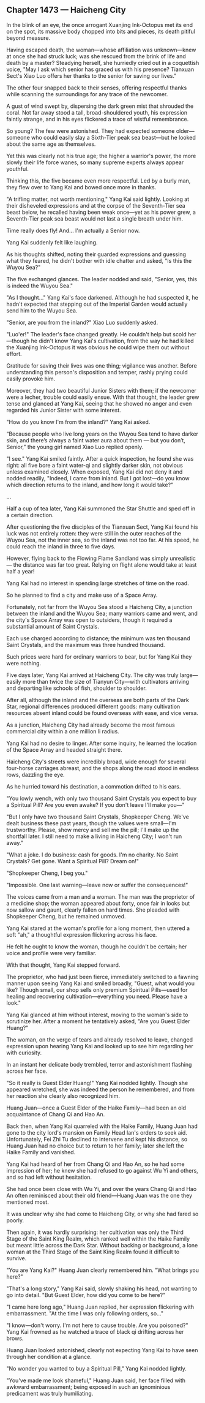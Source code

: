## Chapter 1473 — Haicheng City

In the blink of an eye, the once arrogant Xuanjing Ink-Octopus met its end on the spot, its massive body chopped into bits and pieces, its death pitiful beyond measure.

Having escaped death, the woman—whose affiliation was unknown—knew at once she had struck luck; was she rescued from the brink of life and death by a master? Steadying herself, she hurriedly cried out in a coquettish voice, "May I ask which senior has graced us with his presence? Tianxuan Sect's Xiao Luo offers her thanks to the senior for saving our lives."

The other four snapped back to their senses, offering respectful thanks while scanning the surroundings for any trace of the newcomer.

A gust of wind swept by, dispersing the dark green mist that shrouded the coral. Not far away stood a tall, broad-shouldered youth, his expression faintly strange, and in his eyes flickered a trace of wistful remembrance.

So young? The few were astonished. They had expected someone older—someone who could easily slay a Sixth-Tier peak sea beast—but he looked about the same age as themselves.

Yet this was clearly not his true age; the higher a warrior's power, the more slowly their life force wanes, so many supreme experts always appear youthful.

Thinking this, the five became even more respectful. Led by a burly man, they flew over to Yang Kai and bowed once more in thanks.

"A trifling matter, not worth mentioning," Yang Kai said lightly. Looking at their disheveled expressions and at the corpse of the Seventh-Tier sea beast below, he recalled having been weak once—yet as his power grew, a Seventh-Tier peak sea beast would not last a single breath under him.

Time really does fly! And... I'm actually a Senior now.

Yang Kai suddenly felt like laughing.

As his thoughts shifted, noting their guarded expressions and guessing what they feared, he didn't bother with idle chatter and asked, "Is this the Wuyou Sea?"

The five exchanged glances. The leader nodded and said, "Senior, yes, this is indeed the Wuyou Sea."

"As I thought..." Yang Kai's face darkened. Although he had suspected it, he hadn't expected that stepping out of the Imperial Garden would actually send him to the Wuyou Sea.

"Senior, are you from the inland?" Xiao Luo suddenly asked.

"Luo'er!" The leader's face changed greatly. He couldn't help but scold her—though he didn't know Yang Kai's cultivation, from the way he had killed the Xuanjing Ink-Octopus it was obvious he could wipe them out without effort.

Gratitude for saving their lives was one thing; vigilance was another. Before understanding this person's disposition and temper, rashly prying could easily provoke him.

Moreover, they had two beautiful Junior Sisters with them; if the newcomer were a lecher, trouble could easily ensue. With that thought, the leader grew tense and glanced at Yang Kai, seeing that he showed no anger and even regarded his Junior Sister with some interest.

"How do you know I'm from the inland?" Yang Kai asked.

“Because people who live long years on the Wuyou Sea tend to have darker skin, and there’s always a faint water aura about them — but you don’t, Senior,” the young girl named Xiao Luo replied openly.

"I see." Yang Kai smiled faintly. After a quick inspection, he found she was right: all five bore a faint water-qi and slightly darker skin, not obvious unless examined closely. When exposed, Yang Kai did not deny it and nodded readily, "Indeed, I came from inland. But I got lost—do you know which direction returns to the inland, and how long it would take?"

…

Half a cup of tea later, Yang Kai summoned the Star Shuttle and sped off in a certain direction.

After questioning the five disciples of the Tianxuan Sect, Yang Kai found his luck was not entirely rotten: they were still in the outer reaches of the Wuyou Sea, not the inner sea, so the inland was not too far. At his speed, he could reach the inland in three to five days.

However, flying back to the Flowing Flame Sandland was simply unrealistic — the distance was far too great. Relying on flight alone would take at least half a year!

Yang Kai had no interest in spending large stretches of time on the road.

So he planned to find a city and make use of a Space Array.

Fortunately, not far from the Wuyou Sea stood a Haicheng City, a junction between the inland and the Wuyou Sea; many warriors came and went, and the city's Space Array was open to outsiders, though it required a substantial amount of Saint Crystals.

Each use charged according to distance; the minimum was ten thousand Saint Crystals, and the maximum was three hundred thousand.

Such prices were hard for ordinary warriors to bear, but for Yang Kai they were nothing.

Five days later, Yang Kai arrived at Haicheng City. The city was truly large—easily more than twice the size of Tianyun City—with cultivators arriving and departing like schools of fish, shoulder to shoulder.

After all, although the inland and the overseas are both parts of the Dark Star, regional differences produced different goods: many cultivation resources absent inland could be found overseas with ease, and vice versa.

As a junction, Haicheng City had already become the most famous commercial city within a one million li radius.

Yang Kai had no desire to linger. After some inquiry, he learned the location of the Space Array and headed straight there.

Haicheng City's streets were incredibly broad, wide enough for several four-horse carriages abreast, and the shops along the road stood in endless rows, dazzling the eye.

As he hurried toward his destination, a commotion drifted to his ears.

"You lowly wench, with only two thousand Saint Crystals you expect to buy a Spiritual Pill? Are you even awake? If you don't leave I'll make you—"

"But I only have two thousand Saint Crystals, Shopkeeper Cheng. We've dealt business these past years, though the values were small—I'm trustworthy. Please, show mercy and sell me the pill; I'll make up the shortfall later. I still need to make a living in Haicheng City; I won't run away."

"What a joke. I do business: cash for goods. I'm no charity. No Saint Crystals? Get gone. Want a Spiritual Pill? Dream on!"

"Shopkeeper Cheng, I beg you."

"Impossible. One last warning—leave now or suffer the consequences!"

The voices came from a man and a woman. The man was the proprietor of a medicine shop; the woman appeared about forty, once fair in looks but now sallow and gaunt, clearly fallen on hard times. She pleaded with Shopkeeper Cheng, but he remained unmoved.

Yang Kai stared at the woman's profile for a long moment, then uttered a soft "ah," a thoughtful expression flickering across his face.

He felt he ought to know the woman, though he couldn't be certain; her voice and profile were very familiar.

With that thought, Yang Kai stepped forward.

The proprietor, who had just been fierce, immediately switched to a fawning manner upon seeing Yang Kai and smiled broadly, "Guest, what would you like? Though small, our shop sells only premium Spiritual Pills—used for healing and recovering cultivation—everything you need. Please have a look."

Yang Kai glanced at him without interest, moving to the woman's side to scrutinize her. After a moment he tentatively asked, "Are you Guest Elder Huang?"

The woman, on the verge of tears and already resolved to leave, changed expression upon hearing Yang Kai and looked up to see him regarding her with curiosity.

In an instant her delicate body trembled, terror and astonishment flashing across her face.

"So it really is Guest Elder Huang!" Yang Kai nodded lightly. Though she appeared wretched, she was indeed the person he remembered, and from her reaction she clearly also recognized him.

Huang Juan—once a Guest Elder of the Haike Family—had been an old acquaintance of Chang Qi and Hao An.

Back then, when Yang Kai quarreled with the Haike Family, Huang Juan had gone to the city lord's mansion on Family Head Ian's orders to seek aid. Unfortunately, Fei Zhi Tu declined to intervene and kept his distance, so Huang Juan had no choice but to return to her family; later she left the Haike Family and vanished.

Yang Kai had heard of her from Chang Qi and Hao An, so he had some impression of her; he knew she had refused to go against Wu Yi and others, and so had left without hesitation.

She had once been close with Wu Yi, and over the years Chang Qi and Hao An often reminisced about their old friend—Huang Juan was the one they mentioned most.

It was unclear why she had come to Haicheng City, or why she had fared so poorly.

Then again, it was hardly surprising: her cultivation was only the Third Stage of the Saint King Realm, which ranked well within the Haike Family but meant little across the Dark Star. Without backing or background, a lone woman at the Third Stage of the Saint King Realm found it difficult to survive.

"You are Yang Kai?" Huang Juan clearly remembered him. "What brings you here?"

"That's a long story," Yang Kai said, slowly shaking his head, not wanting to go into detail. "But Guest Elder, how did you come to be here?"

"I came here long ago," Huang Juan replied, her expression flickering with embarrassment. "At the time I was only following orders, so..."

"I know—don't worry. I'm not here to cause trouble. Are you poisoned?" Yang Kai frowned as he watched a trace of black qi drifting across her brows.

Huang Juan looked astonished, clearly not expecting Yang Kai to have seen through her condition at a glance.

"No wonder you wanted to buy a Spiritual Pill," Yang Kai nodded lightly.

"You've made me look shameful," Huang Juan said, her face filled with awkward embarrassment; being exposed in such an ignominious predicament was truly humiliating.